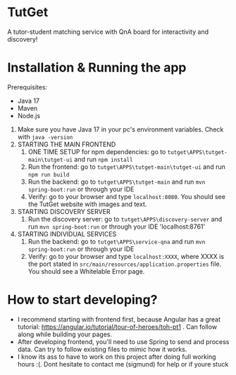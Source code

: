 # TutGet
A tutor-student matching service with QnA board for interactivity and discovery! 

# Installation & Running the app

Prerequisites:
- Java 17
- Maven
- Node.js

1. Make sure you have Java 17 in your pc's environment variables. Check with `java -version`
2. STARTING THE MAIN FRONTEND
    1. ONE TIME SETUP for npm dependencies: go to `tutget\APPS\tutget-main\tutget-ui` and run `npm install`
    2. Run the frontend: go to `tutget\APPS\tutget-main\tutget-ui` and run `npm run build`
    3. Run the backend: go to `tutget\APPS\tutget-main` and run `mvn spring-boot:run` or through your IDE
    4. Verify: go to your browser and type `localhost:8080`. You should see the TutGet website with images and text.
3. STARTING DISCOVERY SERVER
    1. Run the discovery server: go to `tutget\APPS\discovery-server` and run `mvn spring-boot:run` or through your IDE 'localhost:8761'
3. STARTING INDIVIDUAL SERVICES
    1. Run the backend: go to `tutget\APPS\service-qna` and run `mvn spring-boot:run` or through your IDE
    2. Verify: go to your browser and type `localhost:XXXX`, where XXXX is the port stated in `src/main/resources/application.properties` file. You should see a Whitelable Error page.

# How to start developing?

- I recommend starting with frontend first, because Angular has a great tutorial: https://angular.io/tutorial/tour-of-heroes/toh-pt1 . Can follow along while building your pages.
- After developing frontend, you'll need to use Spring to send and process data. Can try to follow existing files to mimic how it works.
- I know its ass to have to work on this project after doing full working hours :(. Dont hesitate to contact me (sigmund) for help or if youre stuck
